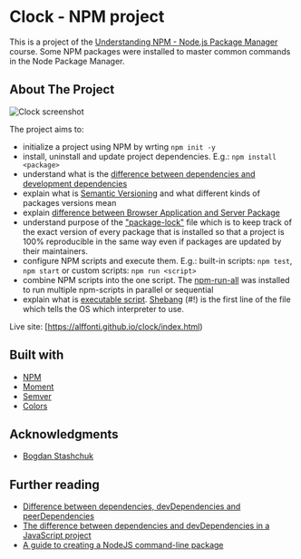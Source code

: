 # Clock - NPM project

This is a project of the [Understanding NPM - Node.js Package Manager](https://www.udemy.com/course/understanding-npm/) course. Some NPM packages were installed to master common commands in the Node Package Manager.

## About The Project

![Clock screenshot](https://user-images.githubusercontent.com/69361901/197349532-0d62b2bf-0ed4-43dd-b89a-aa2421b2e130.png)

The project aims to:
- initialize a project using NPM by wrting `npm init -y`
- install, uninstall and update project dependencies. E.g.: `npm install <package>` 
- understand what is the [difference between dependencies and development dependencies](https://medium.com/@dylanavery720/npmmmm-1-dev-dependencies-dependencies-8931c2583b0c)
- explain what is [Semantic Versioning](https://semver.org/) and what different kinds of packages versions mean
- explain [difference between Browser Application and Server Package](https://nodejs.dev/en/learn/differences-between-nodejs-and-the-browser/)
- understand purpose of the ["package-lock"](https://docs.npmjs.com/cli/v8/configuring-npm/package-lock-json) file which is to keep track of the exact version of every package that is installed so that a project is 100% reproducible in the same way even if packages are updated by their maintainers.
- configure NPM scripts and execute them. E.g.: built-in scripts: `npm test`, `npm start` or custom scripts: `npm run <script>`
- combine NPM scripts into the one script. The [npm-run-all](https://www.npmjs.com/package/npm-run-all) was installed to run multiple npm-scripts in parallel or sequential
- explain what is [executable script](https://docs.npmjs.com/cli/v8/configuring-npm/package-json#bin). [Shebang](https://alexewerlof.medium.com/node-shebang-e1d4b02f731d) (#!) is the first line of the file which tells the OS which interpreter to use.

Live site: [https://alffonti.github.io/clock/index.html)

## Built with

- [NPM](https://www.npmjs.com/)
- [Moment](https://momentjs.com/)
- [Semver](https://www.npmjs.com/package/semver)
- [Colors](https://www.npmjs.com/package/colors)

## Acknowledgments

- [Bogdan Stashchuk](https://stashchuk.com/)

## Further reading

- [Difference between dependencies, devDependencies and peerDependencies](https://www.geeksforgeeks.org/difference-between-dependencies-devdependencies-and-peerdependencies/)
- [The difference between dependencies and devDependencies in a JavaScript project](https://dev.to/clairecodes/the-difference-between-dependencies-and-devdependencies-in-a-javascript-project-22f2)
- [A guide to creating a NodeJS command-line package](https://medium.com/netscape/a-guide-to-create-a-nodejs-command-line-package-c2166ad0452e)
